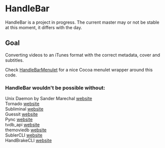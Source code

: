 HandleBar
=========

HandleBar is a project in progress. The current master may or not be stable at this moment, it differs with the day. 

## Goal ##
Converting videos to an iTunes format with the correct metadata, cover and subtitles.

Check [HandleBarMenulet](https://github.com/yo-han/HandleBarMenulet) for a nice Cocoa menulet wrapper around this code.

### HandleBar wouldn't be possible without: ###

Unix Daemon by Sander Marechal [website](http://www.jejik.com/articles/2007/02/a_simple_unix_linux_daemon_in_python/)  
Tornado [website](http://www.tornadoweb.org/)  
Subliminal [website](http://subliminal.readthedocs.org/en/latest/)  
Guessit [website](https://github.com/wackou/guessit)  
Pync [website](https://github.com/setem/pync)  
tvdb_api [website](https://github.com/dbr/tvdb_api)  
themoviedb [website](https://github.com/dbr/themoviedb)  
SublerCLI [website](http://code.google.com/p/subler/)  
HandBrakeCLI [website](http://handbrake.fr/)  


